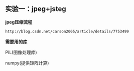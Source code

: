 ## 实验一：jpeg+jsteg

**jpeg压缩流程**

```sh
http://blog.csdn.net/carson2005/article/details/7753499
```

**需要用的库**

PIL(图像处理库)

numpy(提供矩阵计算)
